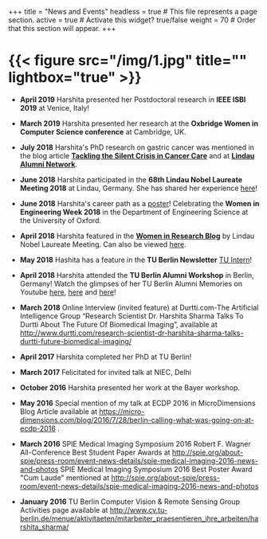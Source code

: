 +++
title = "News and Events"
headless = true  # This file represents a page section.
active = true  # Activate this widget? true/false
weight = 70  # Order that this section will appear.
+++

# {{< figure src="/img/1.jpg" title="" lightbox="true" >}} 
* __April 2019__ Harshita presented her Postdoctoral research in __IEEE ISBI 2019__ at Venice, Italy!

* __March 2019__ Harshita presented her research at the __Oxbridge Women in Computer Science conference__ at Cambridge, UK.

* __July 2018__ Harshita's PhD research on gastric cancer was mentioned in the blog article __[Tackling the Silent Crisis in Cancer Care](https://www.lindau-nobel.org/blog-tackling-the-silent-crisis-in-cancer-care-with-innovation/)__ and at __[Lindau Alumni Network](https://www.lindau-alumni-network.org/news/91410)__.

* __June 2018__ Harshita participated in the __68th Lindau Nobel Laureate Meeting 2018__ at Lindau, Germany. She has shared her experience [here](https://www.lindau-nobel.org/blog-young-scientists-report-about-lino18/)!

* __June 2018__ Harshita's career path as a [poster](http://www.eng.ox.ac.uk/about/news/wie-profiles/Harshita_Sharma.pdf/view)! Celebrating the __Women in Engineering Week 2018__ in the Department of Engineering Science at the University of Oxford.

* __April 2018__ Harshita featured in the __[Women in Research Blog](https://www.lindau-nobel.org/blog-women-in-research-at-lino18-harshita-sharma-from-india/)__ by Lindau Nobel Laureate Meeting. Can also be viewed [here](https://womeninresearchblog.wordpress.com/2018/06/20/harshita-india/).

*  __May 2018__ Hashita has a feature in the __TU Berlin Newsletter__ [TU Intern](http://archiv.pressestelle.tu-berlin.de/tui/18mai/#12)!

* __April 2018__ Harshita attended the __TU Berlin Alumni Workshop__ in Berlin, Germany! Watch the glimpses of her TU Berlin Alumni Memories on Youtube [here](https://www.youtube.com/watch?v=D7yekbLkCTg), [here](https://www.youtube.com/watch?v=zhbx66737q0) and [here](https://www.youtube.com/watch?v=0R_ngxr-kUU)!

* __March 2018__ Online Interview (invited feature) at Durtti.com-The Artificial Intelligence Group “Research Scientist Dr. Harshita Sharma Talks To Durtti About The Future Of Biomedical Imaging”, available at http://www.durtti.com/research-scientist-dr-harshita-sharma-talks-durtti-future-biomedical-imaging/

* __April 2017__ Harshita completed her PhD at TU Berlin! 

* __March 2017__ Felicitated for invited talk at NIEC, Delhi

* __October 2016__ Harshita presented her work at the Bayer workshop.

* __May 2016__ Special mention of my talk at ECDP 2016 in MicroDimensions Blog Article available at 
https://micro-dimensions.com/blog/2016/7/28/berlin-calling-what-was-going-on-at-ecdp-2016 .

* __March 2016__ SPIE Medical Imaging Symposium 2016 Robert F. Wagner All-Conference Best Student Paper Awards at http://spie.org/about-spie/press-room/event-news-details/spie-medical-imaging-2016-news-and-photos 
SPIE Medical Imaging Symposium 2016 Best Poster Award "Cum Laude" mentioned at 
http://spie.org/about-spie/press-room/event-news-details/spie-medical-imaging-2016-news-and-photos 

* __January 2016__ TU Berlin Computer Vision & Remote Sensing Group Activities page available at
 http://www.cv.tu-berlin.de/menue/aktivitaeten/mitarbeiter_praesentieren_ihre_arbeiten/harshita_sharma/




